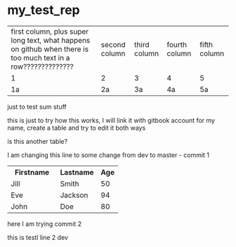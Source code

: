 # my\_test\_rep

|                                    |               |              |               |              |
| ---------------------------------- | ------------- | ------------ | ------------- | ------------ |
| first column, plus super long text, what happens on github when there is too much text in a row?????????????? | second column | third column | fourth column | fifth column |
| 1                                  | 2             | 3            | 4             | 5            |
| 1a                                 | 2a            | 3a           | 4a            | 5a           |

just to test sum stuff

this is just to try how this works, I will link it with gitbook account for my name, create a table and try to edit it both ways

is this another table?


I am changing this line to some change from dev to master - commit 1

<table style="width:50%">
  <tr>
    <th style='width:70%'>Firstname</th>
    <th>Lastname</th> 
    <th>Age</th>
  </tr>
  <tr>
    <td>Jill</td>
    <td>Smith</td>
    <td>50</td>
  </tr>
  <tr>
    <td>Eve</td>
    <td>Jackson</td>
    <td>94</td>
  </tr>
  <tr>
    <td>John</td>
    <td>Doe</td>
    <td>80</td>
  </tr>
</table>

</body>
</html>

here I am trying commit 2


this is testl line 2 dev
